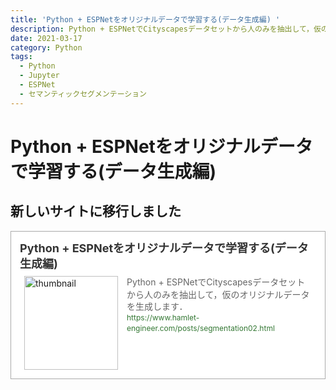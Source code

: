 ```yaml
---
title: 'Python + ESPNetをオリジナルデータで学習する(データ生成編) '
description: Python + ESPNetでCityscapesデータセットから人のみを抽出して，仮のオリジナルデータを生成します．
date: 2021-03-17
category: Python
tags:
  - Python
  - Jupyter
  - ESPNet
  - セマンティックセグメンテーション
---
```


# Python + ESPNetをオリジナルデータで学習する(データ生成編) 

## 新しいサイトに移行しました
<blockquote class="blogcard" style="width:auto;border:1px solid #aaa;margin:1em 0;padding:1em;line-height:1.4;text-align:left;background:#fff;"><a href="https://www.hamlet-engineer.com/posts/segmentation02.html" target="_blank" style="display:block;text-decoration:none;"><div style="width:100%;margin:0 0 .5em;"><span style="font-size:18px;font-weight:700;color:#333">Python + ESPNetをオリジナルデータで学習する(データ生成編)</span></div><div style="min-height:150px;"><div style="float:left;width:150px;height:150px;margin:0 .5em;position:relative;"><img src="https://images.weserv.nl/?w=150&url=https://www.hamlet-engineer.com/image/color_mask_image.png" alt="thumbnail" style="display:block;margin:0;padding:0;width:100%;height:auto;border:none;position:absolute;top:50%;transform:translateY(-50%);"/></div><div style="padding:0 .5em;overflow:hidden;text-overflow:ellipsis;"><span style="font-size:14px;font-weight:400;color:#666">Python + ESPNetでCityscapesデータセットから人のみを抽出して，仮のオリジナルデータを生成します．</span><br/><span style="font-size:12px;font-weight:400;color:#373">https://www.hamlet-engineer.com/posts/segmentation02.html</span></div></div></a></blockquote>